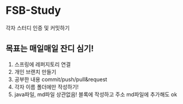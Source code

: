 # FSB-Study

각자 스터디 인증 및 커밋하기


## 목표는 매일매일 잔디 심기!
1. 스프링에 레퍼지토리 연결
2. 개인 브랜치 만들기
3. 공부한 내용 commit/push/pull&request
4. 각자 이름 폴더에만 작성하기!
5. java파일, md파일 상관없음! 블록에 작성하고 주소 md파일에 추가해도 ok
